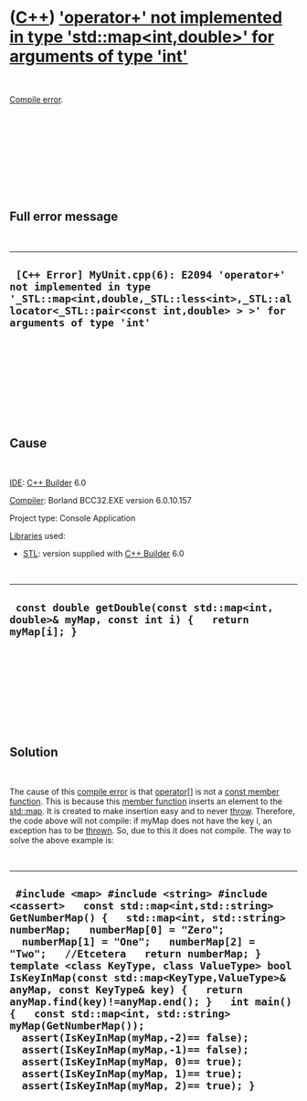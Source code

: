 
 

 

 

 

 

([C++](Cpp.md)) ['operator+' not implemented in type 'std::map&lt;int,double&gt;' for arguments of type 'int'](CppCompileErrorOperatorPlusNotImplementedInTypeMapIntDoubleForArgumentsOfTypeInt.md)
=====================================================================================================================================================================================================

 

[Compile error](CppCompileError.md).

 

 

 

 

 

Full error message
------------------

 

  ---------------------------------------------------------------------------------------------------------------------------------------------------------------------------------------------
  ` [C++ Error] MyUnit.cpp(6): E2094 'operator+' not implemented in type '_STL::map<int,double,_STL::less<int>,_STL::allocator<_STL::pair<const int,double> > >' for arguments of type 'int'`
  ---------------------------------------------------------------------------------------------------------------------------------------------------------------------------------------------

 

 

 

 

 

Cause
-----

 

[IDE](CppIde.md): [C++ Builder](CppBuilder.md) 6.0

[Compiler](CppCompiler.md): Borland BCC32.EXE version 6.0.10.157

Project type: Console Application

[Libraries](CppLibrary.md) used:

-   [STL](CppStl.md): version supplied with [C++
    Builder](CppBuilder.md) 6.0

 

  ---------------------------------------------------------------------------------------------------
  ` const double getDouble(const std::map<int, double>& myMap, const int i) {   return myMap[i]; }`
  ---------------------------------------------------------------------------------------------------

 

 

 

 

 

Solution
--------

 

The cause of this [compile error](CppCompileError.md) is that
[operator\[\]](CppOperatorIndex.md) is not a [const member
function](CppConstMemberFunction.md). This is because this [member
function](CppMemberFunction.md) inserts an element to the
[std::map](CppMap.md). It is created to make insertion easy and to
never [throw](CppThrow.md). Therefore, the code above will not compile:
if myMap does not have the key i, an exception has to be
[thrown](CppThrow.md). So, due to this it does not compile. The way to
solve the above example is:

 

  -----------------------------------------------------------------------------------------------------------------------------------------------------------------------------------------------------------------------------------------------------------------------------------------------------------------------------------------------------------------------------------------------------------------------------------------------------------------------------------------------------------------------------------------------------------------------------------------------------------------------------------------------------------------------------------------------------------------------
  ` #include <map> #include <string> #include <cassert>   const std::map<int,std::string> GetNumberMap() {   std::map<int, std::string> numberMap;   numberMap[0] = "Zero";   numberMap[1] = "One";   numberMap[2] = "Two";   //Etcetera   return numberMap; }   template <class KeyType, class ValueType> bool IsKeyInMap(const std::map<KeyType,ValueType>& anyMap, const KeyType& key) {   return anyMap.find(key)!=anyMap.end(); }   int main() {   const std::map<int, std::string> myMap(GetNumberMap());   assert(IsKeyInMap(myMap,-2)== false);   assert(IsKeyInMap(myMap,-1)== false);   assert(IsKeyInMap(myMap, 0)== true);   assert(IsKeyInMap(myMap, 1)== true);   assert(IsKeyInMap(myMap, 2)== true); }`
  -----------------------------------------------------------------------------------------------------------------------------------------------------------------------------------------------------------------------------------------------------------------------------------------------------------------------------------------------------------------------------------------------------------------------------------------------------------------------------------------------------------------------------------------------------------------------------------------------------------------------------------------------------------------------------------------------------------------------

 

 

 

 

 

 

